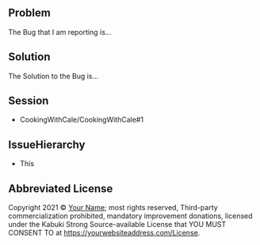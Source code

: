 ## Problem

The Bug that I am reporting is...

## Solution

The Solution to the Bug is...

## Session

* CookingWithCale/CookingWithCale#1

## IssueHierarchy

* This

## Abbreviated License

Copyright 2021 © [Your Name](https://yourwebsiteaddress.com); most rights reserved, Third-party commercialization prohibited, mandatory improvement donations, licensed under the Kabuki Strong Source-available License that YOU MUST CONSENT TO at <https://yourwebsiteaddress.com/License>.
